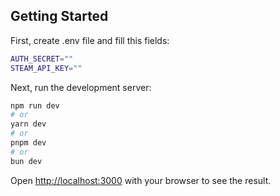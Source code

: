 ## Getting Started

First, create .env file and fill this fields:

```bash
AUTH_SECRET=""
STEAM_API_KEY=""
```

Next, run the development server:

```bash
npm run dev
# or
yarn dev
# or
pnpm dev
# or
bun dev
```

Open [http://localhost:3000](http://localhost:3000) with your browser to see the result.

